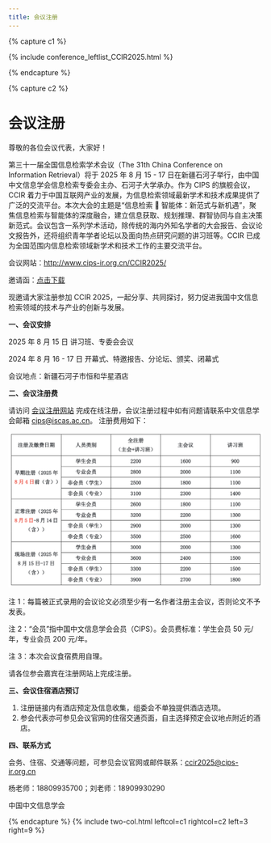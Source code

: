 ```yaml
---
title: 会议注册
---
```


{% capture c1 %}

{% include conference_leftlist_CCIR2025.html %}

{% endcapture %}

{% capture c2 %}

# <i class="fas fa-feather-alt"></i>会议注册

<p></p>
尊敬的各位会议代表，大家好！

第三十一届全国信息检索学术会议（The 31th China Conference on Information Retrieval）将于 2025 年 8 月 15 - 17 日在新疆石河子举行，由中国中文信息学会信息检索专委会主办、石河子大学承办。作为 CIPS 的旗舰会议，CCIR 着力于中国互联网产业的发展，为信息检索领域最新学术和技术成果提供了广泛的交流平台。本次大会的主题是“信息检索  智能体：新范式与新机遇”，聚焦信息检索与智能体的深度融合，建立信息获取、规划推理、群智协同与自主决策新范式。会议包含一系列学术活动，除传统的海内外知名学者的大会报告、会议论文报告外，还将组织青年学者论坛以及面向热点研究问题的讲习班等。CCIR 已成为全国范围内信息检索领域新学术和技术工作的主要交流平台。

会议网站：http://www.cips-ir.org.cn/CCIR2025/

邀请函：<a href="./assets/invitation_v1.pdf">点击下载</a>

现邀请大家注册参加 CCIR 2025，一起分享、共同探讨，努力促进我国中文信息检索领域的技术与产业的创新与发展。

**一、会议安排**

2025 年 8 月 15 日 讲习班、专委会会议

2024 年 8 月 16 - 17 日 开幕式、特邀报告、分论坛、颁奖、闭幕式

会议地点：新疆石河子市恒和华星酒店

**二、会议注册费**

请访问 <a href="https://www.cipsc.org.cn/Learn/index.aspx?itemid=4929">会议注册网站</a> 完成在线注册，会议注册过程中如有问题请联系中文信息学会邮箱 cips@iscas.ac.cn。
注册费用如下：

<img src="./assets/fee.png" style="width:800px;">

注 1：每篇被正式录用的会议论文必须至少有一名作者注册主会议，否则论文不予发表。

注 2：“会员”指中国中文信息学会会员（CIPS）。会员费标准：学生会员 50 元/年，专业会员 200 元/年。

注 3：本次会议食宿费用自理。

请各位参会嘉宾在注册网站上完成注册。

**三、会议住宿酒店预订**

1. 注册链接内有酒店预定及信息收集，组委会不单独提供酒店选项。
2. 参会代表亦可参见会议官网的住宿交通页面，自主选择预定会议地点附近的酒店。

**四、联系方式**

<!-- TODO -->

会务、住宿、交通等问题，可参见会议官网或邮件联系：ccir2025@cips-ir.org.cn

杨老师：18809935700；刘老师：18909930290

中国中文信息学会

{% endcapture %}
{% include two-col.html leftcol=c1 rightcol=c2 left=3 right=9 %}
